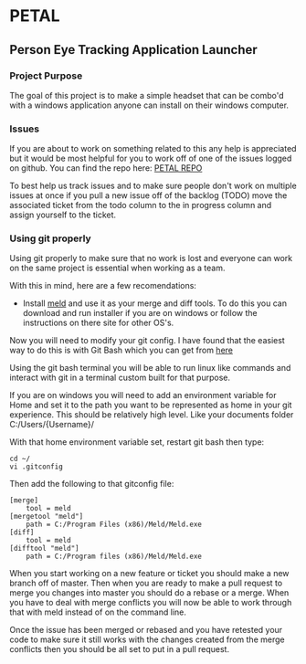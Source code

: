 # PETAL
## Person Eye Tracking Application Launcher


### Project Purpose
The goal of this project is to make a simple headset that can be combo'd with a windows application anyone can 
install on their windows computer.

### Issues

If you are about to work on something related to this any help is appreciated but it would be most helpful for
you to work off of one of the issues logged on github. You can find the repo here: 
[PETAL REPO](https://github.com/dschonholtz/PETAL)

To best help us track issues and to make sure people don't work on multiple issues at once if you pull a new
issue off of the backlog (TODO) move the associated ticket from the todo column to the in progress column and 
assign yourself to the ticket.

### Using git properly

Using git properly to make sure that no work is lost and everyone can work on the same project is essential 
when working as a team.

With this in mind, here are a few recomendations:

* Install [meld](http://meldmerge.org/) and use it as your merge and diff tools. To do this you can download and run
installer if you are on windows or follow the instructions on there site for other OS's.

Now you will need to modify your git config. I have found that the easiest way to do this is with Git Bash which you
can get from [here](https://gitforwindows.org/)

Using the git bash terminal you will be able to run linux like commands and interact with git in a terminal custom
built for that purpose.

If you are on windows you will need to add an environment variable for Home and set it to the path you want to be
represented as home in your git experience. This should be relatively high level. Like your documents folder 
C:/Users/{Username}/

With that home environment variable set, restart git bash then type:

    cd ~/
    vi .gitconfig
    
Then add the following to that gitconfig file:

    [merge]
        tool = meld
    [mergetool "meld"]
        path = C:/Program Files (x86)/Meld/Meld.exe
    [diff]
        tool = meld
    [difftool "meld"]
        path = C:/Program files (x86)/Meld/Meld.exe

When you start working on a new feature or ticket you should make a new branch off of master.
Then when you are ready to make a pull request to merge you changes into master you should do a rebase or a merge.
When you have to deal with merge conflicts you will now be able to work through that with meld instead of on the command
line.

Once the issue has been merged or rebased and you have retested your code to make sure it still works with the
changes created from the merge conflicts then you should be all set to put in a pull request.





